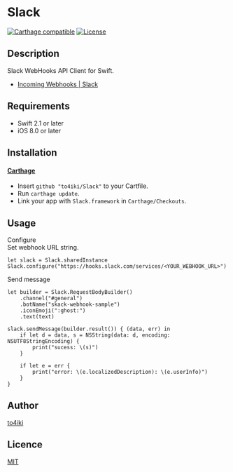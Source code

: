 # Slack

[![Carthage compatible][carthage-image]][carthage-url]
[![License][license-image]][license-url]

## Description
Slack WebHooks API Client for Swift.
- [Incoming Webhooks | Slack](https://api.slack.com/incoming-webhooks)

## Requirements
- Swift 2.1 or later
- iOS 8.0 or later

## Installation

#### [Carthage](https://github.com/Carthage/Carthage)

- Insert `github "to4iki/Slack"` to your Cartfile.
- Run `carthage update`.
- Link your app with `Slack.framework` in `Carthage/Checkouts`.

## Usage
Configure  
Set webhook URL string.
```
let slack = Slack.sharedInstance
Slack.configure("https://hooks.slack.com/services/<YOUR_WEBHOOK_URL>")
```

Send message
```
let builder = Slack.RequestBodyBuilder()
    .channel("#general")
    .botName("skack-webhook-sample")
    .iconEmoji(":ghost:")
    .text(text)

slack.sendMessage(builder.result()) { (data, err) in
    if let d = data, s = NSString(data: d, encoding: NSUTF8StringEncoding) {
        print("sucess: \(s)")
    }

    if let e = err {
        print("error: \(e.localizedDescription): \(e.userInfo)")
    }
}
```

## Author

[to4iki](https://github.com/to4iki)

## Licence

[MIT](http://to4iki.mit-license.org/)

[carthage-url]: https://github.com/Carthage/Carthage
[carthage-image]: https://img.shields.io/badge/Carthage-compatible-4BC51D.svg?style=flat

[license-url]: http://to4iki.mit-license.org/
[license-image]: http://img.shields.io/badge/license-MIT-brightgreen.svg

